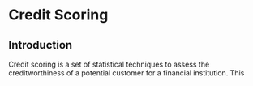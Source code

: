 # Credit Scoring

## Introduction

Credit scoring is a set of statistical techniques to assess the creditworthiness of a potential customer for a financial institution. This 
